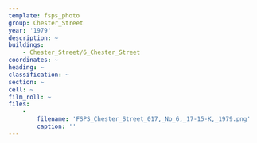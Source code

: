```yaml
---
template: fsps_photo
group: Chester_Street
year: '1979'
description: ~
buildings:
    - Chester_Street/6_Chester_Street
coordinates: ~
heading: ~
classification: ~
section: ~
cell: ~
film_roll: ~
files:
    -
        filename: 'FSPS_Chester_Street_017,_No_6,_17-15-K,_1979.png'
        caption: ''
---
```


